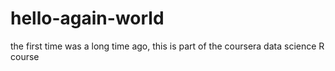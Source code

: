 # hello-again-world
the first time was a long time ago, this is part of the coursera data science R course
